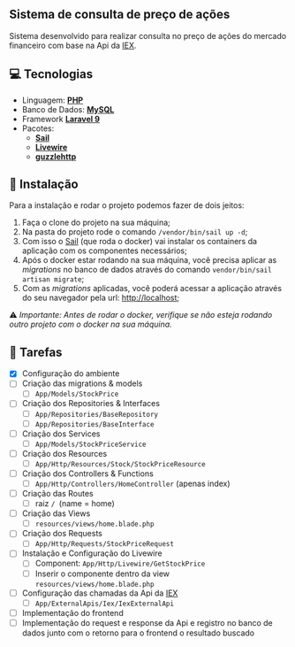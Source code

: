 ## Sistema de consulta de preço de ações

Sistema desenvolvido para realizar consulta no preço de ações do mercado financeiro com base na Api da [IEX](https://iexcloud.io).

## :computer: Tecnologias

- Linguagem: **[PHP](https://www.php.net/releases/8.1/en.php)**
- Banco de Dados: **[MySQL]()**
- Framework **[Laravel 9](https://laravel.com/)**
- Pacotes:
    - **[Sail](https://laravel.com/docs/9.x/sail)**
    - **[Livewire](https://laravel-livewire.com/)**
    - **[guzzlehttp](https://github.com/guzzle/guzzle)**


## :space_invader: Instalação

Para a instalação e rodar o projeto podemos fazer de dois jeitos:

1. Faça o clone do projeto na sua máquina;
2. Na pasta do projeto rode o comando `/vendor/bin/sail up -d`;
3. Com isso o [Sail](https://laravel.com/docs/9.x/sail) (que roda o docker) vai instalar os containers da aplicação com os componentes necessários;
4. Após o docker estar rodando na sua máquina, você precisa aplicar as *migrations* no banco de dados através do comando `vendor/bin/sail artisan migrate`;
5. Com as *migrations* aplicadas, você poderá acessar a aplicação através do seu navegador pela url: [http://localhost](http://localhost);

:warning: *Importante: Antes de rodar o docker, verifique se não esteja rodando outro projeto com o docker na sua máquina.* 

## :dart: Tarefas

- [x] Configuração do ambiente
- [ ] Criação das migrations & models
    - [ ] `App/Models/StockPrice`
- [ ] Criação dos Repositories & Interfaces
    - [ ] `App/Repositories/BaseRepository`
    - [ ] `App/Repositories/BaseInterface`
- [ ] Criação dos Services
    - [ ] `App/Models/StockPriceService`
- [ ] Criação dos Resources
    - [ ] `App/Http/Resources/Stock/StockPriceResource`
- [ ] Criação dos Controllers & Functions
    - [ ] `App/Http/Controllers/HomeController` (apenas index)
- [ ] Criação das Routes
    - [ ] raiz `/ `(name = home)
- [ ] Criação das Views
    - [ ] `resources/views/home.blade.php`
- [ ] Criação dos Requests
    - [ ] `App/Http/Requests/StockPriceRequest`
- [ ] Instalação e Configuração do Livewire
    - [ ] Component: `App/Http/Livewire/GetStockPrice`
    - [ ] Inserir o componente dentro da view `resources/views/home.blade.php`
- [ ] Configuração das chamadas da Api da [IEX](https://iexcloud.io)
    - [ ] `App/ExternalApis/Iex/IexExternalApi`
- [ ] Implementação do frontend
- [ ] Implementação do request e response da Api e registro no banco de dados junto com o retorno para o frontend o resultado buscado
